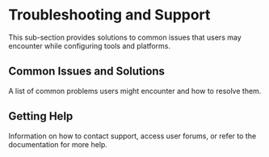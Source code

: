 # Troubleshooting and Support

This sub-section provides solutions to common issues that users may encounter while configuring tools and platforms.

## Common Issues and Solutions
A list of common problems users might encounter and how to resolve them.

## Getting Help
Information on how to contact support, access user forums, or refer to the documentation for more help.

